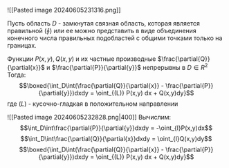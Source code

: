 ![[Pasted image 20240605231316.png]]

Пусть область $D$ - замкнутая связная область, которая является правильной ($\oint$) или ее можно представить в виде объединения конечного числа правильных подобластей с общими точками только на границах.

Функции $P(x,y), Q(x,y)$ и их частные производные $\frac{\partial{Q}}{\partial{x}}$ и $\frac{\partial{P}}{\partial{y}}$ непрерывны в $D \in R^2$
Тогда: $$\boxed{\int_D\int(\frac{\partial{Q}}{\partial{x}} - \frac{\partial{P}}{\partial{y}})dxdy = \oint_{(L)} P(x,y) dx + Q(x,y)dy}$$где $(L)$ - кусочно-гладкая в положительном направлении

![[Pasted image 20240605232828.png|400]]
Вычислим: $$\int_D\int\frac{\partial{P}}{\partial{y}}dxdy = -\oint_{l}P(x,y)dx$$$$\int_D\int\frac{\partial{Q}}{\partial{x}}dxdy = \oint_{l}Q(x,y)dy$$$$\boxed{\int_D\int(\frac{\partial{Q}}{\partial{x}} - \frac{\partial{P}}{\partial{y}})dxdy = \oint_{(L)} P(x,y) dx + Q(x,y)dy}$$

